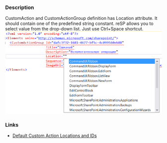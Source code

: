 ﻿---
Title: Location attribute
FileName: CustomActionLocation.html
---

### Description
CustomAction and CustomActionGroup definition has Location attribute. It should contain one of the predefined string constant.
reSP allows you to select value from the drop-down list.
Just use Ctrl+Space shortcut.
<br/>
<img src="_img/CustomActionLocation.png">
  
### Links
- [Default Custom Action Locations and IDs](https://msdn.microsoft.com/en-us/library/office/bb802730.aspx)


